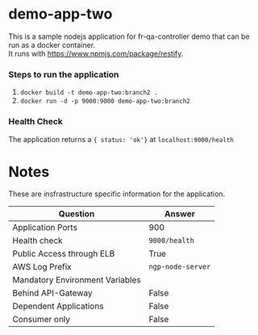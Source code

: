 # demo-app-two

This is a sample nodejs application for fr-qa-controller demo that can be run as a docker container.  
It runs with https://www.npmjs.com/package/restify.

### Steps to run the application

1. ```docker build -t demo-app-two:branch2 .```
2. ```docker run -d -p 9000:9000 demo-app-two:branch2```

### Health Check

The application returns a ``` { status: 'ok'} ``` at ```localhost:9000/health```


# Notes

These are insfrastructure specific information for the application.

| Question  | Answer |
| ------------- | ------------- |
| Application Ports  | 900  |
| Health check  | `9000/health`  |
| Public Access through ELB  |  True  |
| AWS Log Prefix | `ngp-node-server` | 
| Mandatory Environment Variables |  | 
| Behind API-Gateway | False | 
| Dependent Applications | False | 
| Consumer only | False | 
